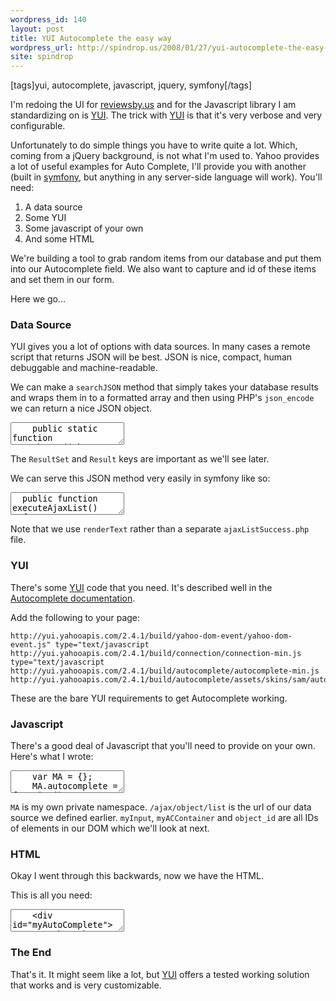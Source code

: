```yaml
---
wordpress_id: 140
layout: post
title: YUI Autocomplete the easy way
wordpress_url: http://spindrop.us/2008/01/27/yui-autocomplete-the-easy-way/
site: spindrop
---
```

[tags]yui, autocomplete, javascript, jquery, symfony[/tags]

I'm redoing the UI for [reviewsby.us][rbu] and for the Javascript library I am standardizing on is [YUI][].  The trick with [YUI][] is that it's very verbose and very configurable.

Unfortunately to do simple things you have to write quite a lot.  Which, coming from a jQuery background, is not what I'm used to.  Yahoo provides a lot of useful examples for Auto Complete, I'll provide you with another (built in [symfony][], but anything in any server-side language will work).  You'll need:

1. A data source
2. Some YUI
3. Some javascript of your own
4. And some HTML


We're building a tool to grab random items from our database and put them into our Autocomplete field.  We also want to capture and id of these items and set them in our form.

Here we go...

[yui]: http://developer.yahoo.com/yui/
[rbu]: http://reviewsby.us/
[symfony]: http://symfony-project.com/
[ac]: http://developer.yahoo.com/yui/autocomplete/
<!--more-->

[yui]: http://developer.yahoo.com/yui/
[rbu]: http://reviewsby.us/
[symfony]: http://symfony-project.com/
[ac]: http://developer.yahoo.com/yui/autocomplete/

### Data Source

YUI gives you a lot of options with data sources.  In many cases a remote script that returns JSON will be best.  JSON is nice, compact, human debuggable and machine-readable.

We can make a `searchJSON` method that simply takes your database results and wraps them in to a formatted array and then using PHP's `json_encode` we can return a nice JSON object.

<div><textarea name="code" class="php">
	public static function searchJSON($phrase, $exact = false, $offset = 0, $max = 10)
	{
		$rs = self::doSearch($phrase, $exact, $offset, $max);

		// Manage the results
		$restaurants = array();
		while ($rs->next())
		{
		  $r                           = self::retrieveByPK($rs->getInt(1));
			$objs[] = array('Id'=>$rs->getInt(1), 'Title'=>$r->getName());
		}

    return json_encode(array('ResultSet' => array("Result" => $objs)));
	}
</textarea></div>

The `ResultSet` and `Result` keys are important as we'll see later.

We can serve this JSON method very easily in symfony like so:
<div><textarea name="code" class="php">
  public function executeAjaxList()
  {
    $q    = $this->getRequestParameter('query');
    $objs = ObjPeer::searchJSON($q);
    return $this->renderText($objs);
  }
</textarea></div>

Note that we use `renderText` rather than a separate `ajaxListSuccess.php` file.

### YUI

There's some [YUI][] code that you need.  It's described well in the [Autocomplete documentation][ac].

Add the following to your page:

	http://yui.yahooapis.com/2.4.1/build/yahoo-dom-event/yahoo-dom-event.js" type="text/javascript
	http://yui.yahooapis.com/2.4.1/build/connection/connection-min.js type="text/javascript
	http://yui.yahooapis.com/2.4.1/build/autocomplete/autocomplete-min.js
	http://yui.yahooapis.com/2.4.1/build/autocomplete/assets/skins/sam/autocomplete.css

These are the bare YUI requirements to get Autocomplete working.

### Javascript

There's a good deal of Javascript that you'll need to provide on your own.  Here's what I wrote:

<div><textarea name="code" class="javascript">
    var MA = {};
    MA.autocomplete = function()
    {
      var e = YAHOO.util.Event;
      var w = YAHOO.widget;
  
      return {
        init: function()
        {
           e.onAvailable("myInput", this.fnHandler);
        },
        fnHandler: function()
        {
          var rDS = new w.DS_XHR("/ajax/object/list", ["ResultSet.Result","Title"]);

          rDS.maxCacheEntries    = 60; 
          rDS.queryMatchContains = true;

          var rAC = new w.AutoComplete("myInput","myACContainer", rDS); 

          rAC.formatResult = function(item, query) 
          {
            return item[1].Title;
          };
      
          rAC.forceSelection           = true; 
          rAC.allowBrowserAutocomplete = false; 
      
          rAC.itemSelectEvent.subscribe(
            function(sType, aArgs) 
            { 
              var data = aArgs[2];
              document.getElementById("object_id").value = aArgs[2][1]['Id'];
            }
          ); 
        },
    
      }
    }();

    MA.autocomplete.init();

</textarea></div>

`MA` is my own private namespace.  `/ajax/object/list` is the url of our data source we defined earlier.  `myInput`, `myACContainer` and `object_id` are all IDs of elements in our DOM which we'll look at next.

### HTML

Okay I went through this backwards, now we have the HTML.

This is all you need:

<div>
<textarea name="code" class="html">
    <div id="myAutoComplete">
      <?php echo input_tag('myInput',null,'class=text') ?>
      <div id="myACContainer"></div>
      <?php echo input_hidden_tag('object_id') ?>
    </div>
</textarea>
</div>

### The End

That's it.  It might seem like a lot, but [YUI][] offers a tested working solution that works and is very customizable.
